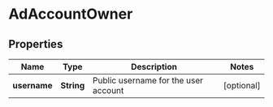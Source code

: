 

# AdAccountOwner

## Properties

Name | Type | Description | Notes
------------ | ------------- | ------------- | -------------
**username** | **String** | Public username for the user account |  [optional]




